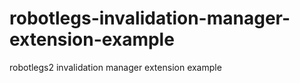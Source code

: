 robotlegs-invalidation-manager-extension-example
================================================

robotlegs2 invalidation manager extension example